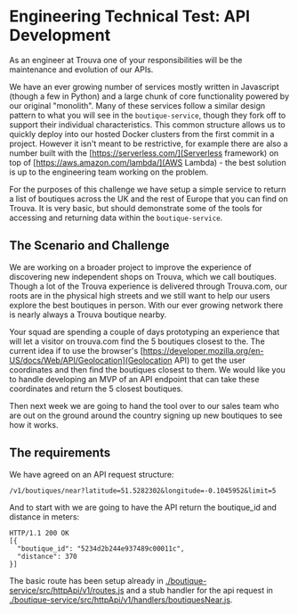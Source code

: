 # Engineering Technical Test: API Development

As an engineer at Trouva one of your responsibilities will be the maintenance and evolution of our APIs.

We have an ever growing number of services mostly written in Javascript (though a few in Python) and a large chunk of core functionality powered by our original "monolith". Many of these services follow a similar design pattern to what you will see in the `boutique-service`, though they fork off to support their individual characteristics. This common structure allows us to quickly deploy into our hosted Docker clusters from the first commit in a project. However it isn't meant to be restrictive, for example there are also a number built with the [https://serverless.com/](Serverless framework) on top of [https://aws.amazon.com/lambda/](AWS Lambda) - the best solution is up to the engineering team working on the problem.


For the purposes of this challenge we have setup a simple service to return a list of boutiques across the UK and the rest of Europe that you can find on Trouva. It is very basic, but should demonstrate some of the tools for accessing and returning data within the `boutique-service`.

## The Scenario and Challenge

We are working on a broader project to improve the experience of discovering new independent shops on Trouva, which we call boutiques. Though a lot of the Trouva experience is delivered through Trouva.com, our roots are in the physical high streets and we still want to help our users explore the best boutiques in person. With our ever growing network there is nearly always a Trouva boutique nearby.

Your squad are spending a couple of days prototyping an experience that will let a visitor on trouva.com find the 5 boutiques closest to the. The current idea if to use the browser's [https://developer.mozilla.org/en-US/docs/Web/API/Geolocation](Geolocation API) to get the user coordinates and then find the boutiques closest to them. We would like you to handle developing an MVP of an API endpoint that can take these coordinates and return the 5 closest boutiques.

Then next week we are going to hand the tool over to our sales team who are out on the ground around the country signing up new boutiques to see how it works.

## The requirements

We have agreed on an API request structure:

`/v1/boutiques/near?latitude=51.5282302&longitude=-0.1045952&limit=5`

And to start with we are going to have the API return the boutique_id and distance in meters:

```
HTTP/1.1 200 OK
[{
  "boutique_id": "5234d2b244e937489c00011c",
  "distance": 370
}]
```

The basic route has been setup already in [./boutique-service/src/httpApi/v1/routes.js](routes.js) and a stub handler for the api request in [./boutique-service/src/httpApi/v1/handlers/boutiquesNear.js](boutiquesNear.js).
